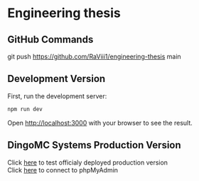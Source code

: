 # Engineering thesis

## GitHub Commands

git push https://github.com/RaViii1/engineering-thesis main

## Development Version

First, run the development server:

```bash
npm run dev
```

Open [http://localhost:3000](http://localhost:3000) with your browser to see the result.

## DingoMC Systems Production Version

Click [here](http://dingomc.net:3001) to test officialy deployed production version  
Click [here](http://dingomc.net:3002) to connect to phpMyAdmin
